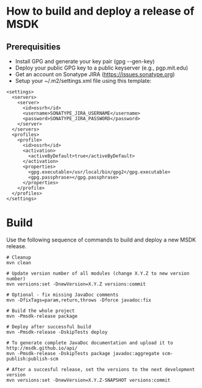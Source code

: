 
# How to build and deploy a release of MSDK

## Prerequisities

* Install GPG and generate your key pair (gpg --gen-key)
* Deploy your public GPG key to a public keyserver (e.g., pgp.mit.edu)
* Get an account on Sonatype JIRA (https://issues.sonatype.org)
* Setup your ~/.m2/settings.xml file using this template:

```
<settings>
  <servers>
    <server>
      <id>ossrh</id>
      <username>SONATYPE_JIRA_USERNAME</username>
      <password>SONATYPE_JIRA_PASSWORD</password>
    </server>
  </servers>
  <profiles>
    <profile>
      <id>ossrh</id>
      <activation>
        <activeByDefault>true</activeByDefault>
      </activation>
      <properties>
        <gpg.executable>/usr/local/bin/gpg2</gpg.executable>
        <gpg.passphrase></gpg.passphrase>
      </properties>
    </profile>
  </profiles>
</settings>
```

# Build

Use the following sequence of commands to build and deploy a new MSDK release.

```
# Cleanup 
mvn clean

# Update version number of all modules (change X.Y.Z to new version number)
mvn versions:set -DnewVersion=X.Y.Z versions:commit

# Optional - fix missing JavaDoc comments
mvn -DfixTags=param,return,throws -Dforce javadoc:fix

# Build the whole project
mvn -Pmsdk-release package

# Deploy after successful build
mvn -Pmsdk-release -DskipTests deploy

# To generate complete JavaDoc documentation and upload it to http://msdk.github.io/api/
mvn -Pmsdk-release -DskipTests package javadoc:aggregate scm-publish:publish-scm

# After a succesful release, set the versions to the next development version
mvn versions:set -DnewVersion=X.Y.Z-SNAPSHOT versions:commit
```
